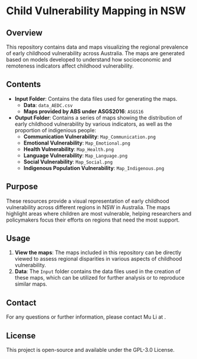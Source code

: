 # Child Vulnerability Mapping in NSW

## Overview
This repository contains data and maps visualizing the regional prevalence of early childhood vulnerability across Australia. The maps are generated based on models developed to understand how socioeconomic and remoteness indicators affect childhood vulnerability.

## Contents
- **Input Folder**: Contains the data files used for generating the maps.
  - **Data**: `data_AEDC.csv`
  - **Maps provided by ABS under ASGS2016**: `ASGS16`
- **Output Folder**: Contains a series of maps showing the distribution of early childhood vulnerability by various indicators, as well as the proportion of indigenious people:
  - **Communication Vulnerability**: `Map_Communication.png`
  - **Emotional Vulnerability**: `Map_Emotional.png`
  - **Health Vulnerability**: `Map_Health.png`
  - **Language Vulnerability**: `Map_Language.png`
  - **Social Vulnerability**: `Map_Social.png`
  - **Indigenous Population Vulnerability**: `Map_Indigenous.png`

## Purpose
These resources provide a visual representation of early childhood vulnerability across different regions in NSW in Australia. The maps highlight areas where children are most vulnerable, helping researchers and policymakers focus their efforts on regions that need the most support.

## Usage
1. **View the maps**: The maps included in this repository can be directly viewed to assess regional disparities in various aspects of childhood vulnerability.
2. **Data**: The `Input` folder contains the data files used in the creation of these maps, which can be utilized for further analysis or to reproduce similar maps.

## Contact
For any questions or further information, please contact Mu Li at .

## License
This project is open-source and available under the GPL-3.0 License.
